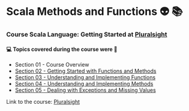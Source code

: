 # Scala Methods and Functions 👽 📚
### Course Scala Language: Getting Started at [Pluralsight](https://www.pluralsight.com/courses/scala-methods-functions)
#### :computer: Topics covered during the course were :rocket:
- Section 01 - Course Overview
- [Section 02 - Getting Started with Functions and Methods](https://github.com/romulovieira777/Scala_Methods_and_Functions/tree/main/Section%2002%20-%20Getting%20Started%20with%20Functions%20and%20Methods)
- [Section 03 - Understanding and Implementing Functions](https://github.com/romulovieira777/Scala_Methods_and_Functions/tree/main/Section%2003%20-%20Understanding%20and%20Implementing%20Functions)
- [Section 04 - Understanding and Implementing Methods](https://github.com/romulovieira777/Scala_Methods_and_Functions/tree/main/Section%2004%20-%20Understanding%20and%20Implementing%20Methods)
- [Section 05 - Dealing with Exceptions and Missing Values]()

Link to the course: [Pluralsight](https://www.pluralsight.com/courses/scala-methods-functions)